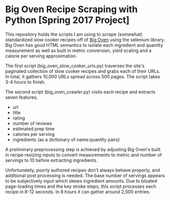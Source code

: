 # Big Oven Recipe Scraping with Python [Spring 2017 Project]
This repository holds the scripts I am using to scrape (somewhat) standardized slow cooker recipes off of [Big Oven](https://www.bigoven.com/) using the selenium library. Big Oven has good HTML semantics to isolate each ingredient and quantity measurement as well as built in metric conversion, yield scaling and a calorie per serving approximation. 

The first script (big_oven_slow_cooker_urls.py) traverses the site's paginated collection of slow cooker recipes and grabs each of their URLs. In total, it gathers 10,000 URLs spread across 500 pages. The script takes 3-4 hours to finish.

The second script (big_oven_crawler.py) visits each recipe and extracts seven features; 
* url
* title
* rating
* number of reviews
* estimated prep time
* calories per serving
* ingredients (as a dictionary of name:quantity pairs)

A preliminary preprocessing step is achieved by adjusting Big Oven's built in recipe resizing inputs to convert measurements to metric and number of servings to 10 before extracting ingredients. 

Unfortunately, poorly authored recipes don't always behave properly, and additional post processing is needed. The base number of servings appears to be subjectively input which skews ingredient amounts. Due to bloated page-loading times and the key stroke steps, this script processes each recipe in 8-12 seconds. In 8 hours it can gather around 2,500 entries.

